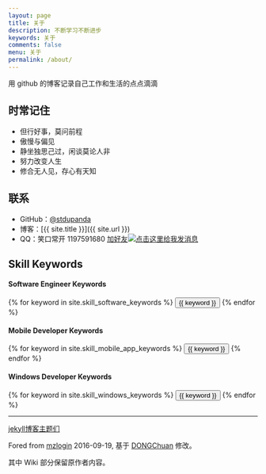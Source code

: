 ```yaml
---
layout: page
title: 关于
description: 不断学习不断进步
keywords: 关于
comments: false
menu: 关于
permalink: /about/
---
```


用 github 的博客记录自己工作和生活的点点滴滴


## 时常记住

* 但行好事，莫问前程
* 傲慢与偏见
* 静坐独思己过，闲谈莫论人非
* 努力改变人生
* 修合无人见，存心有天知

## 联系

* GitHub：[@stdupanda](https://github.com/stdupanda)
* 博客：[{{ site.title }}]({{ site.url }})
* QQ：笑口常开 1197591680 <a href="tencent://AddContact/?fromId=50&fromSubId=1&subcmd=all&uin=1197591680" target="class">加好友</a><a target="_blank" href="http://wpa.qq.com/msgrd?v=3&uin=1197591680&site=qq&menu=yes"><img border="0" src="http://wpa.qq.com/pa?p=2:1439990843:41" alt="点击这里给我发消息" title="点击这里给我发消息"></a>


## Skill Keywords

#### Software Engineer Keywords
<div class="btn-inline">
    {% for keyword in site.skill_software_keywords %}
    <button class="btn btn-outline" type="button">{{ keyword }}</button>
    {% endfor %}
</div>

#### Mobile Developer Keywords
<div class="btn-inline">
    {% for keyword in site.skill_mobile_app_keywords %}
    <button class="btn btn-outline" type="button">{{ keyword }}</button>
    {% endfor %}
</div>

#### Windows Developer Keywords
<div class="btn-inline">
    {% for keyword in site.skill_windows_keywords %}
    <button class="btn btn-outline" type="button">{{ keyword }}</button>
    {% endfor %}
</div>

---

[jekyll博客主题们](http://jekyllthemes.org/)

Fored from [mzlogin](https://github.com/mzlogin/mzlogin.github.io) 2016-09-19, 基于 [DONGChuan](http://dongchuan.github.io/) 修改。

其中 Wiki 部分保留原作者内容。